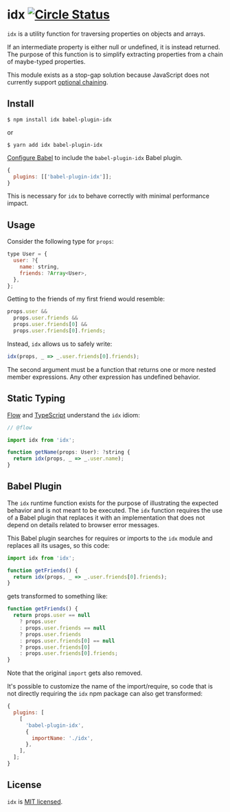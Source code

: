 # idx [![Circle Status](https://circleci.com/gh/facebookincubator/idx/tree/main.svg?style=shield&circle-token=da61f3cf105f22309c8ca0ba4482daa538bf5349)](https://circleci.com/gh/facebookincubator/idx)

`idx` is a utility function for traversing properties on objects and arrays.

If an intermediate property is either null or undefined, it is instead returned.
The purpose of this function is to simplify extracting properties from a chain
of maybe-typed properties.

This module exists as a stop-gap solution because JavaScript does not currently
support [optional chaining](https://github.com/tc39/proposal-optional-chaining).

## Install

```shell
$ npm install idx babel-plugin-idx
```

or

```shell
$ yarn add idx babel-plugin-idx
```

[Configure Babel](https://babeljs.io/docs/en/configuration) to include the
`babel-plugin-idx` Babel plugin.

```javascript
{
  plugins: [['babel-plugin-idx']];
}
```

This is necessary for `idx` to behave correctly
with minimal performance impact.

## Usage

Consider the following type for `props`:

```javascript
type User = {
  user: ?{
    name: string,
    friends: ?Array<User>,
  },
};
```

Getting to the friends of my first friend would resemble:

```javascript
props.user &&
  props.user.friends &&
  props.user.friends[0] &&
  props.user.friends[0].friends;
```

Instead, `idx` allows us to safely write:

```javascript
idx(props, _ => _.user.friends[0].friends);
```

The second argument must be a function that returns one or more nested member
expressions. Any other expression has undefined behavior.

## Static Typing

[Flow](https://flow.org/) and [TypeScript](https://www.typescriptlang.org/)
understand the `idx` idiom:

```javascript
// @flow

import idx from 'idx';

function getName(props: User): ?string {
  return idx(props, _ => _.user.name);
}
```

## Babel Plugin

The `idx` runtime function exists for the purpose of illustrating the expected
behavior and is not meant to be executed. The `idx` function requires the use of
a Babel plugin that replaces it with an implementation that does not depend on
details related to browser error messages.

This Babel plugin searches for requires or imports to the `idx` module and
replaces all its usages, so this code:

```javascript
import idx from 'idx';

function getFriends() {
  return idx(props, _ => _.user.friends[0].friends);
}
```

gets transformed to something like:

```javascript
function getFriends() {
  return props.user == null
    ? props.user
    : props.user.friends == null
    ? props.user.friends
    : props.user.friends[0] == null
    ? props.user.friends[0]
    : props.user.friends[0].friends;
}
```

Note that the original `import` gets also removed.

It's possible to customize the name of the import/require, so code that is not
directly requiring the `idx` npm package can also get transformed:

```javascript
{
  plugins: [
    [
      'babel-plugin-idx',
      {
        importName: './idx',
      },
    ],
  ];
}
```

## License

`idx` is [MIT licensed](./LICENSE).
